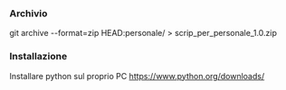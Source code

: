 ### Archivio

git archive --format=zip HEAD:personale/ > scrip_per_personale_1.0.zip

### Installazione

Installare python sul proprio PC https://www.python.org/downloads/
